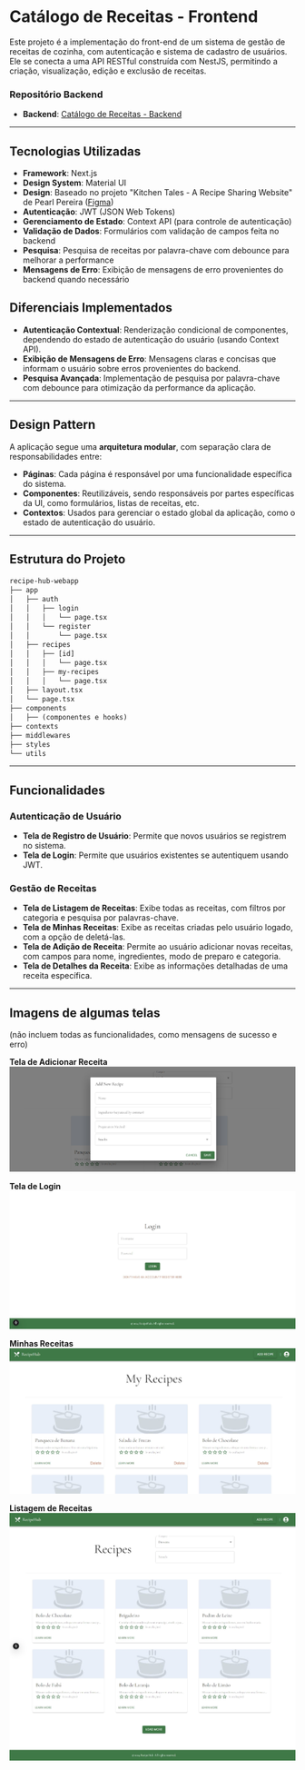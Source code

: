 # Catálogo de Receitas - Frontend

Este projeto é a implementação do front-end de um sistema de gestão de receitas de cozinha, com autenticação e sistema de cadastro de usuários. Ele se conecta a uma API RESTful construída com NestJS, permitindo a criação, visualização, edição e exclusão de receitas.

### Repositório Backend
- **Backend**: [Catálogo de Receitas - Backend](https://github.com/helenafnandes/recipe-hub)

---

## Tecnologias Utilizadas

- **Framework**: Next.js
- **Design System**: Material UI
- **Design**: Baseado no projeto "Kitchen Tales - A Recipe Sharing Website" de Pearl Pereira ([Figma](https://www.figma.com/community/file/1333514044260264226/kitchen-tales-a-recipe-sharing-website))
- **Autenticação**: JWT (JSON Web Tokens)
- **Gerenciamento de Estado**: Context API (para controle de autenticação)
- **Validação de Dados**: Formulários com validação de campos feita no backend
- **Pesquisa**: Pesquisa de receitas por palavra-chave com debounce para melhorar a performance
- **Mensagens de Erro**: Exibição de mensagens de erro provenientes do backend quando necessário

## Diferenciais Implementados

- **Autenticação Contextual**: Renderização condicional de componentes, dependendo do estado de autenticação do usuário (usando Context API).
- **Exibição de Mensagens de Erro**: Mensagens claras e concisas que informam o usuário sobre erros provenientes do backend.
- **Pesquisa Avançada**: Implementação de pesquisa por palavra-chave com debounce para otimização da performance da aplicação.


---

## Design Pattern

A aplicação segue uma **arquitetura modular**, com separação clara de responsabilidades entre:
- **Páginas**: Cada página é responsável por uma funcionalidade específica do sistema.
- **Componentes**: Reutilizáveis, sendo responsáveis por partes específicas da UI, como formulários, listas de receitas, etc.
- **Contextos**: Usados para gerenciar o estado global da aplicação, como o estado de autenticação do usuário.

---

## Estrutura do Projeto

```
recipe-hub-webapp
├── app
│   ├── auth
│   │   ├── login
│   │   │   └── page.tsx
│   │   └── register
│   │       └── page.tsx
│   ├── recipes
│   │   ├── [id]
│   │   │   └── page.tsx
│   │   ├── my-recipes
│   │   │   └── page.tsx
│   ├── layout.tsx
│   └── page.tsx
├── components
│   ├── (componentes e hooks)
├── contexts
├── middlewares
├── styles
└── utils
```

---

## Funcionalidades

### **Autenticação de Usuário**
- **Tela de Registro de Usuário**: Permite que novos usuários se registrem no sistema.
- **Tela de Login**: Permite que usuários existentes se autentiquem usando JWT.

### **Gestão de Receitas**
- **Tela de Listagem de Receitas**: Exibe todas as receitas, com filtros por categoria e pesquisa por palavras-chave.
- **Tela de Minhas Receitas**: Exibe as receitas criadas pelo usuário logado, com a opção de deletá-las.
- **Tela de Adição de Receita**: Permite ao usuário adicionar novas receitas, com campos para nome, ingredientes, modo de preparo e categoria.
- **Tela de Detalhes da Receita**: Exibe as informações detalhadas de uma receita específica.


---

## Imagens de algumas telas

(não incluem todas as funcionalidades, como mensagens de sucesso e erro)

**Tela de Adicionar Receita**  
![Adicionar Receita](images/add_recipe.png)

**Tela de Login**  
![Login](images/login.jpeg)

**Minhas Receitas**  
![Minhas Receitas](images/my_recipes.jpeg)

**Listagem de Receitas**  
![Listagem de Receitas](images/recipes.jpeg)
